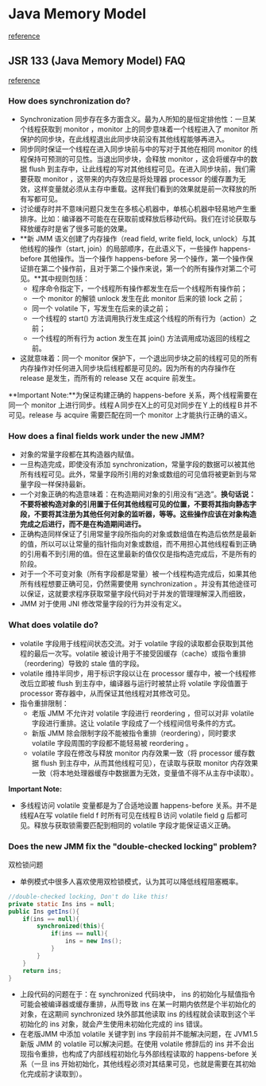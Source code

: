 # Java Memory Model

[reference](http://www.cs.umd.edu/~pugh/java/memoryModel/)

## JSR 133 (Java Memory Model) FAQ

[reference](http://www.cs.umd.edu/~pugh/java/memoryModel/jsr-133-faq.html)

### How does synchronization do?

- Synchronization 同步存在多方面含义。最为人所知的是恒定排他性：一旦某个线程获取到 monitor ，monitor 上的同步意味着一个线程进入了 monitor 所保护的同步块，在此线程退出此同步块前没有其他线程能够再进入。
- 同步同时保证一个线程在进入同步块前与中的写对于其他在相同 monitor 的线程保持可预测的可见性。当退出同步块，会释放 monitor ，这会将缓存中的数据 flush 到主存中，让此线程的写对其他线程可见。在进入同步块前，我们需要获取 monitor ，这带来的内存效应是将处理器 processor 的缓存置为无效，这样变量就必须从主存中重载。这样我们看到的效果就是前一次释放的所有写都可见。
- 讨论缓存时并不意味问题只发生在多核心机器中，单核心机器中轻易地产生重排序。比如：编译器不可能在在获取前或释放后移动代码。我们在讨论获取与释放缓存时是省了很多可能的效果。
- **新 JMM 语义创建了内存操作（read field, write field, lock, unlock）与其他线程的操作（start, join）的局部顺序，在此语义下，一些操作 happens-before 其他操作。当一个操作 happens-before 另一个操作，第一个操作保证排在第二个操作前，且对于第二个操作来说，第一个的所有操作对第二个可见。**其中规则包括：
    - 程序命令指定下，一个线程所有操作都发生在后一个线程所有操作前；
    - 一个 monitor 的解锁 unlock 发生在此 monitor 后来的锁 lock 之前；
    - 同一个 volatile 下，写发生在后来的读之前；
    - 一个线程的 start() 方法调用执行发生成这个线程的所有行为（action）之前；
    - 一个线程的所有行为 action 发生在其 join() 方法调用成功返回的线程之前。
- 这就意味着：同一个 monitor 保护下，一个退出同步块之前的线程可见的所有内存操作对任何进入同步块后线程都是可见的。因为所有的内存操作在 release 是发生，而所有的 release 又在 acquire 前发生。

**Important Note:**为保证构建正确的 happens-before 关系，两个线程需要在同一个 monitor 上进行同步。线程Ａ同步在X上的可见对同步在Ｙ上的线程Ｂ并不可见。release 与 acquire 需要匹配在同一个 monitor 上才能执行正确的语义。

### How does a final fields work under the new JMM?

- 对象的常量字段都在其构造器内赋值。
- 一旦构造完成，即使没有添加 synchronization，常量字段的数据可以被其他所有线程可见。此外，常量字段所引用的对象或数组的可见值将被更新到与常量字段一样保持最新。
- 一个对象正确的构造意味着：在构造期间对象的引用没有“逃逸”。**换句话说：不要将被构造对象的引用置于任何其他线程可见的位置，不要将其指向静态字段，不要将其注册为其他任何对象的监听器，等等。这些操作应该在对象构造完成之后进行，而不是在构造期间进行。**
- 正确构造同样保证了引用常量字段所指向的对象或数组值在构造后依然是最新的值，所以可以让常量的指针指向对象或数组，而不用担心其他线程看到正确的引用看不到引用的值。但在这里最新的值仅仅是指构造完成后，不是所有的阶段。
- 对于一个不可变对象（所有字段都是常量）被一个线程构造完成后，如果其他所有线程想要正确可见，仍然需要使用 synchronization 。并没有其他途径可以保证，这就要求程序获取常量字段代码对于并发的管理理解深入而细致，
- JMM 对于使用 JNI 修改常量字段的行为并没有定义。

### What does volatile do?

- volatile 字段用于线程间状态交流。对于 volatile 字段的读取都会获取到其他程的最后一次写。volatile 被设计用于不接受因缓存（cache）或指令重排（reordering）导致的 stale 值的字段。
- volatile 维持半同步，用于标识字段以让在 processor 缓存中，被一个线程修改后立即被 flush 到主存中，编译器与运行时被禁止将 volatile 字段值置于 processor 寄存器中，从而保证其他线程对其修改可见。
- 指令重排限制：
    - 老版 JMM 不允许对 volatile 字段进行 reordering ，但可以对非 volatile 字段进行重排。这让 volatile 字段成了一个线程间信号条件的方式。
    - 新版 JMM 除会限制字段不能被指令重排（reordering），同时要求 volatile 字段周围的字段都不能轻易被 reordering 。
    - volatile 字段在修改与释放 monitor 内存效果一致（将 processor 缓存数据 flush 到主存中，从而其他线程可见），在读取与获取 monitor 内存效果一致（将本地处理器缓存中数据置为无效，变量值不得不从主存中读取）。

**Important Note:**

- 多线程访问 volatile 变量都是为了合适地设置 happens-before 关系。并不是线程A在写 volatile field f 时所有可见在线程Ｂ访问 volatile field g 后都可见。释放与获取锁需要匹配到相同的 volatile 字段才能保证语义正确。

### Does the new JMM fix the "double-checked locking" problem?

双检锁问题

- 单例模式中很多人喜欢使用双检锁模式，认为其可以降低线程阻塞概率。

```java
//double-checked locking, Don't do like this!
private static Ins ins = null;
public Ins getIns(){
    if(ins == null){
        synchronized(this){
            if(ins == null){
                ins = new Ins();
            }
        }
    }
    return ins;
}
```

- 上段代码的问题在于：在 synchronized 代码块中， ins 的初始化与赋值指令可能会被编译器或缓存重排，从而导致 ins 在某一时期内依然是个半初始化的对象，在这期间 synchronized 块外部其他读取 ins 的线程就会读取到这个半初始化的 ins 对象，就会产生使用未初始化完成的 ins 错误。
- 在老版JMM 中添加 volatile 关键字到 ins 字段前并不能解决问题，在 JVM1.5 新版 JMM 的 volatile 可以解决问题。在使用 volatile 修辞后的 ins 并不会出现指令重排，也构成了内部线程初始化与外部线程读取的 happens-before 关系（一旦 ins 开始初始化，其他线程必须对其结果可见，也就是需要在其初始化完成前才读取到）。
